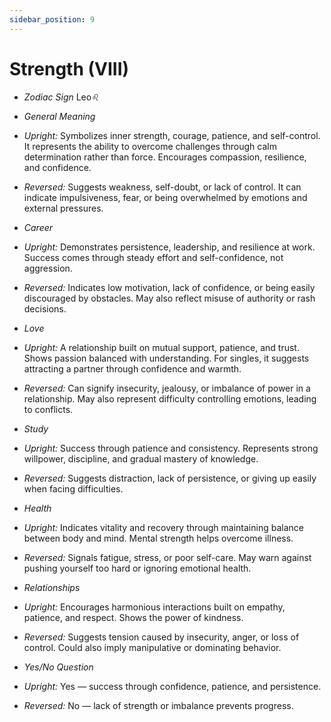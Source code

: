 ```yaml
---
sidebar_position: 9
---
```


# Strength (VIII)

- *Zodiac Sign* Leo♌️
- *General Meaning*
- *Upright:* Symbolizes inner strength, courage, patience, and self-control. It represents the ability to overcome challenges through calm determination rather than force. Encourages compassion, resilience, and confidence.
- *Reversed:* Suggests weakness, self-doubt, or lack of control. It can indicate impulsiveness, fear, or being overwhelmed by emotions and external pressures.
  
- *Career*
- *Upright:* Demonstrates persistence, leadership, and resilience at work. Success comes through steady effort and self-confidence, not aggression.
- *Reversed:* Indicates low motivation, lack of confidence, or being easily discouraged by obstacles. May also reflect misuse of authority or rash decisions.

- *Love*
- *Upright:* A relationship built on mutual support, patience, and trust. Shows passion balanced with understanding. For singles, it suggests attracting a partner through confidence and warmth.
- *Reversed:* Can signify insecurity, jealousy, or imbalance of power in a relationship. May also represent difficulty controlling emotions, leading to conflicts.

- *Study*
- *Upright:* Success through patience and consistency. Represents strong willpower, discipline, and gradual mastery of knowledge.
- *Reversed:* Suggests distraction, lack of persistence, or giving up easily when facing difficulties.

- *Health*
- *Upright:* Indicates vitality and recovery through maintaining balance between body and mind. Mental strength helps overcome illness.
- *Reversed:* Signals fatigue, stress, or poor self-care. May warn against pushing yourself too hard or ignoring emotional health.

- *Relationships*
- *Upright:* Encourages harmonious interactions built on empathy, patience, and respect. Shows the power of kindness.
- *Reversed:* Suggests tension caused by insecurity, anger, or loss of control. Could also imply manipulative or dominating behavior.

- *Yes/No Question*
- *Upright:* Yes — success through confidence, patience, and persistence.
- *Reversed:* No — lack of strength or imbalance prevents progress.


